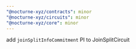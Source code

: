 ```yaml
---
"@nocturne-xyz/contracts": minor
"@nocturne-xyz/circuits": minor
"@nocturne-xyz/core": minor
---
```


add `joinSplitInfoCommitment` PI to JoinSplitCircuit
